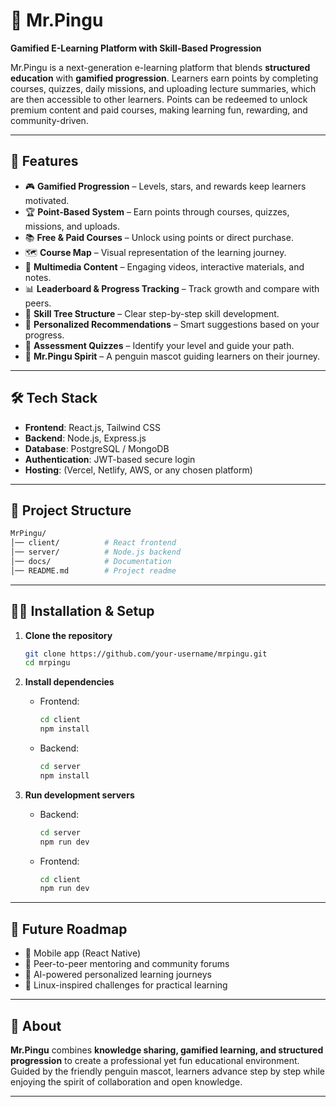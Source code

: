 # 🐧 Mr.Pingu

**Gamified E-Learning Platform with Skill-Based Progression**

Mr.Pingu is a next-generation e-learning platform that blends **structured education** with **gamified progression**. Learners earn points by completing courses, quizzes, daily missions, and uploading lecture summaries, which are then accessible to other learners. Points can be redeemed to unlock premium content and paid courses, making learning fun, rewarding, and community-driven.

---

## 🚀 Features

- 🎮 **Gamified Progression** – Levels, stars, and rewards keep learners motivated.
- 🏆 **Point-Based System** – Earn points through courses, quizzes, missions, and uploads.
- 📚 **Free & Paid Courses** – Unlock using points or direct purchase.
- 🗺️ **Course Map** – Visual representation of the learning journey.
- 🎥 **Multimedia Content** – Engaging videos, interactive materials, and notes.
- 📊 **Leaderboard & Progress Tracking** – Track growth and compare with peers.
- 🌳 **Skill Tree Structure** – Clear step-by-step skill development.
- 🤖 **Personalized Recommendations** – Smart suggestions based on your progress.
- 📝 **Assessment Quizzes** – Identify your level and guide your path.
- 🐧 **Mr.Pingu Spirit** – A penguin mascot guiding learners on their journey.

---

## 🛠️ Tech Stack

- **Frontend**: React.js, Tailwind CSS
- **Backend**: Node.js, Express.js
- **Database**: PostgreSQL / MongoDB
- **Authentication**: JWT-based secure login
- **Hosting**: (Vercel, Netlify, AWS, or any chosen platform)

---

## 📂 Project Structure

```bash
MrPingu/
│── client/          # React frontend
│── server/          # Node.js backend
│── docs/            # Documentation
│── README.md        # Project readme
```

---

## 🧑‍💻 Installation & Setup

1. **Clone the repository**

   ```bash
   git clone https://github.com/your-username/mrpingu.git
   cd mrpingu
   ```

2. **Install dependencies**

   - Frontend:

     ```bash
     cd client
     npm install
     ```

   - Backend:

     ```bash
     cd server
     npm install
     ```

3. **Run development servers**

   - Backend:

     ```bash
     cd server
     npm run dev
     ```

   - Frontend:

     ```bash
     cd client
     npm run dev
     ```

---

## 📌 Future Roadmap

- 📱 Mobile app (React Native)
- 🤝 Peer-to-peer mentoring and community forums
- 🧠 AI-powered personalized learning journeys
- 🐧 Linux-inspired challenges for practical learning

---

## 🐧 About

**Mr.Pingu** combines **knowledge sharing, gamified learning, and structured progression** to create a professional yet fun educational environment. Guided by the friendly penguin mascot, learners advance step by step while enjoying the spirit of collaboration and open knowledge.

---
